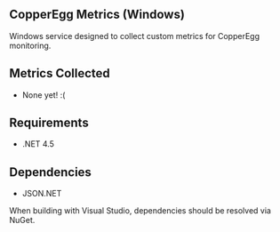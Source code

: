 CopperEgg Metrics (Windows)
---

Windows service designed to collect custom metrics for CopperEgg monitoring.


## Metrics Collected

- None yet! :(


## Requirements

- .NET 4.5


## Dependencies

- JSON.NET

When building with Visual Studio, dependencies should be resolved via NuGet.
